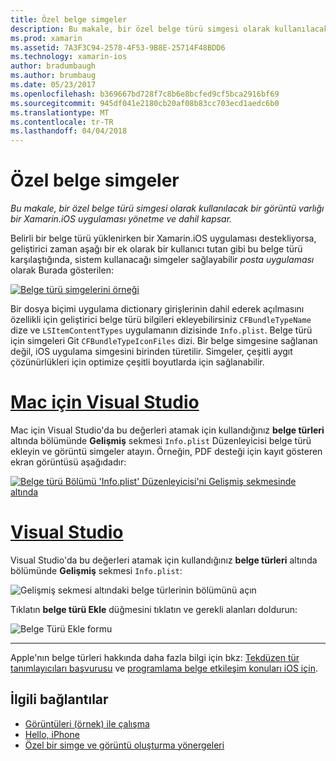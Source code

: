 ```yaml
---
title: Özel belge simgeler
description: Bu makale, bir özel belge türü simgesi olarak kullanılacak bir görüntü varlığı bir Xamarin.iOS uygulaması yönetme ve dahil kapsar.
ms.prod: xamarin
ms.assetid: 7A3F3C94-2578-4F53-9B8E-25714F48BDD6
ms.technology: xamarin-ios
author: bradumbaugh
ms.author: brumbaug
ms.date: 05/23/2017
ms.openlocfilehash: b369667bd728f7c8b6e8bcfed9cf5bca2916bf69
ms.sourcegitcommit: 945df041e2180cb20af08b83cc703ecd1aedc6b0
ms.translationtype: MT
ms.contentlocale: tr-TR
ms.lasthandoff: 04/04/2018
---
```

# <a name="custom-document-icons"></a>Özel belge simgeler

_Bu makale, bir özel belge türü simgesi olarak kullanılacak bir görüntü varlığı bir Xamarin.iOS uygulaması yönetme ve dahil kapsar._

Belirli bir belge türü yüklenirken bir Xamarin.iOS uygulaması destekliyorsa, geliştirici zaman aşağı bir ek olarak bir kullanıcı tutan gibi bu belge türü karşılaştığında, sistem kullanacağı simgeler sağlayabilir *posta uygulaması* olarak Burada gösterilen:

 [![](custom-document-types-images/17.png "Belge türü simgelerini örneği")](custom-document-types-images/17.png#lightbox)

Bir dosya biçimi uygulama dictionary girişlerinin dahil ederek açılmasını özellikli için geliştirici belge türü bilgileri ekleyebilirsiniz `CFBundleTypeName` dize ve `LSItemContentTypes` uygulamanın dizisinde `Info.plist`. Belge türü için simgeleri Git `CFBundleTypeIconFiles` dizi. Bir belge simgesine sağlanan değil, iOS uygulama simgesini birinden türetilir.
Simgeler, çeşitli aygıt çözünürlükleri için optimize çeşitli boyutlarda için sağlanabilir. 

# <a name="visual-studio-for-mactabvsmac"></a>[Mac için Visual Studio](#tab/vsmac)

Mac için Visual Studio'da bu değerleri atamak için kullandığınız **belge türleri** altında bölümünde **Gelişmiş** sekmesi `Info.plist` Düzenleyicisi belge türü ekleyin ve görüntü simgeler atayın. Örneğin, PDF desteği için kayıt gösteren ekran görüntüsü aşağıdadır:

 [![](custom-document-types-images/18.png "Belge türü Bölümü 'Info.plist' Düzenleyicisi'ni Gelişmiş sekmesinde altında")](custom-document-types-images/18.png#lightbox)
 
# <a name="visual-studiotabvswin"></a>[Visual Studio](#tab/vswin)

Visual Studio'da bu değerleri atamak için kullandığınız **belge türleri** altında bölümünde **Gelişmiş** sekmesi `Info.plist`:

 ![](custom-document-types-images/doc01w.png "Gelişmiş sekmesi altındaki belge türlerinin bölümünü açın")

Tıklatın **belge türü Ekle** düğmesini tıklatın ve gerekli alanları doldurun:

![](custom-document-types-images/doc02w.png "Belge Türü Ekle formu")

-----


Apple'nın belge türleri hakkında daha fazla bilgi için bkz: [Tekdüzen tür tanımlayıcıları başvurusu](http://developer.apple.com/library/ios/#documentation/Miscellaneous/Reference/UTIRef/Articles/System-DeclaredUniformTypeIdentifiers.html) ve [programlama belge etkileşim konuları iOS için](http://developer.apple.com/library/ios/#documentation/FileManagement/Conceptual/DocumentInteraction_TopicsForIOS/Introduction/Introduction.html).


## <a name="related-links"></a>İlgili bağlantılar

- [Görüntüleri (örnek) ile çalışma](https://developer.xamarin.com/samples/WorkingWithImages/)
- [Hello, iPhone](~/ios/get-started/hello-ios/index.md)
- [Özel bir simge ve görüntü oluşturma yönergeleri](http://developer.apple.com/library/ios/#documentation/UserExperience/Conceptual/MobileHIG/IconsImages/IconsImages.html)
